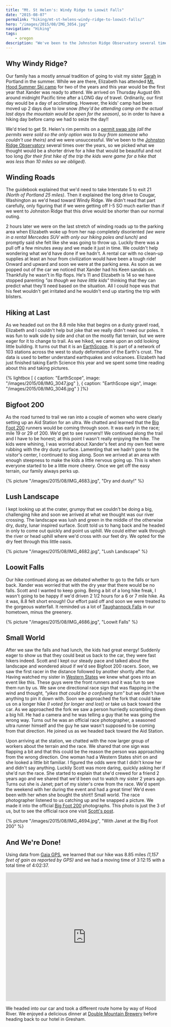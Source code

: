 ```yaml
---
title: "Mt. St Helen's: Windy Ridge to Loowit Falls"
date: "2015-08-07"
permalink: "hiking/mt-st-helens-windy-ridge-to-loowit-falls/"
hero: "/images/2015/08/IMG_3054.jpg"
navigation: "Hiking"
tags:
    - oregon
description: "We've been to the Johnston Ridge Observatory several times over the years, so we picked what we thought would be a shorter drive for a hike that would be beautiful and not too long."
---
```


## Why Windy Ridge?

Our family has a mostly annual tradition of going to visit my sister [Sarah](http://runningforpancakes.blogspot.com/) in Portland in the summer. While we are there, Elizabeth has attended [Mt. Hood Summer Ski camp](http://www.mthood.com/) for two of the years and this year would be the first year that Xander was ready to attend. We arrived on Thursday August 6th around midnight Pacific time after a LONG day of travel. Ordinarily, our first day would be a day of acclimating. However, the kids' camp had been moved up 2 days due to low snow _(they'd be attending camp on the actual last days the mountain would be open for the season)_, so in order to have a hiking day before camp we had to seize the day!!

We'd tried to get St. Helen's rim permits on a [permit swap site](http://www.purmit.com/) _(all the permits were sold so the only option was to buy from someone who couldn't use theirs)_ and we were unsuccessful. We've been to the [Johnston Ridge Observatory](http://www.fs.usda.gov/recarea/mountsthelens/recarea/?recid=31562) several times over the years, so we picked what we thought would be a shorter drive for a hike that would be beautiful and not too long _(for their first hike of the trip the kids were game for a hike that was less than 10 miles so we obliged)_.

## Winding Roads

The guidebook explained that we'd need to take Interstate 5 to exit 21 _(North of Portland 25 miles)_. Then it explained the long drive to Cougar, Washington as we'd head toward Windy Ridge. We didn't read that part carefully, only figuring that if we were getting off I-5 SO much earlier than if we went to Johnston Ridge that this drive would be shorter than our normal outing.

2 hours later we were on the last stretch of winding roads up to the parking area when Elizabeth woke up from her nap completely disoriented _(we were in a rental Mercedes SUV with only our hiking poles and lunch)_ and promptly said she felt like she was going to throw up. Luckily there was a pull off a few minutes away and we made it just in time. We couldn't help wondering what we'd have done if we hadn't. A rental car with no clean-up supplies at least an hour from civilization would have been a tough ride! Onward and upward and soon we were at the parking area. As soon as we popped out of the car we noticed that Xander had his Keen sandals on. Thankfully he wasn't in flip flops. He's 11 and Elizabeth is 14 so we have stopped parenting _"as though we have little kids"_ thinking that they can predict what they'll need based on the situation. All I could hope was that his feet wouldn't get irritated and he wouldn't end up starting the trip with blisters.

## Hiking at Last

As we headed out on the 8.8 mile hike that begins on a dusty gravel road, Elizabeth and I couldn't help but joke that we really didn't need our poles. It was fun to walk side by side and chat on the mostly flat terrain, but we were eager for it to change to trail. As we hiked, we came upon an odd looking little building. It turns out that it is an [EarthScope](http://www.earthscope.org/). It is part of a network of 103 stations across the west to study deformation of the Earth's crust. The data is used to better understand earthquakes and volcanoes. Elizabeth had just finished taking Earth Science this year and we spent some time reading about this and taking pictures.

{% lightbox [
    { caption: "EarthScope", image: "/images/2015/08/IMG_3047.jpg" },
    { caption: "EarthScope sign", image: "/images/2015/08/IMG_3046.jpg" }
]%}

## Bigfoot 200

As the road turned to trail we ran into a couple of women who were clearly setting up an Aid Station for an ultra. We chatted and learned that the [Big Foot 200](http://www.bigfoot200.com/) runners would be coming through soon. It was early in the race; mile 19 or 29 of 200. We'd get to see runners!! We continued along the trail and I have to be honest; at this point I wasn't really enjoying the hike. The kids were whining, I was worried about Xander's feet and my own feet were rubbing with the dry dusty surface. Lamenting that we hadn't gone to the visitor's center, I continued to slog along. Soon we arrived at an area with enough steepness to make the kids a little nervous going up. This is when everyone started to be a little more cheery. Once we get off the easy terrain, our family always perks up.

{% picture "/images/2015/08/IMG_4683.jpg", "Dry and dusty!" %}

## Lush Landscape

I kept looking up at the crater, grumpy that we couldn't be doing a big, challenging hike and soon we arrived at what we thought was our river crossing. The landscape was lush and green in the middle of the otherwise dry, dusty, lunar inspired surface. Scott told us to hang back and he headed in only to come out quickly and point us uphill. We could either walk through the river or head uphill where we'd cross with our feet dry. We opted for the dry feet through this little oasis.

{% picture "/images/2015/08/IMG_4682.jpg", "Lush Landscape" %}

## Loowit Falls

Our hike continued along as we debated whether to go to the falls or turn back. Xander was worried that with the dry year that there would be no falls. Scott and I wanted to keep going. Being a bit of a long hike freak, I wasn't going to be happy if we'd driven 2 1/2 hours for a 6 or 7 mile hike. As it was, 8.8 felt short enough! Our effort paid off and soon we were treated to the gorgeous waterfall. It reminded us a lot of [Taughannock Falls](http://www.nysparks.com/parks/62/details.aspx) in our hometown, minus the greenery.

{% picture "/images/2015/08/IMG_4686.jpg", "Loowit Falls" %}

## Small World

After we saw the falls and had lunch, the kids had great energy! Suddenly eager to show us that they could beat us back to the car, they were fast hikers indeed. Scott and I kept our steady pace and talked about the landscape and wondered aloud if we'd see Bigfoot 200 racers. Soon, we saw the first racer in the distance followed by another shortly after that. Having watched my sister in [Western States](/race-report/western-states-100-kick-start-trail-running/) we knew what goes into an event like this. These guys were the front runners and it was fun to see them run by us. We saw one directional race sign that was flapping in the wind and thought, _"yikes that could be a confusing turn"_ but we didn't have anything to pin it down with. Soon we approached the fork that could take us on a longer hike _(I voted for longer and lost)_ or take us back toward the car. As we approached the fork we saw a person hurriedly scrambling down a big hill. He had a camera and he was telling a guy that he was going the wrong way. Turns out he was an official race photographer, a seasoned ultra runner himself and the guy he saw wasn't supposed to be coming from that direction. He joined us as we headed back toward the Aid Station.

Upon arriving at the station, we chatted with the now larger group of workers about the terrain and the race. We shared that one sign was flapping a bit and that this could be the reason the person was approaching from the wrong direction. One woman had a Western States shirt on and she looked a little bit familiar. I figured the odds were that I didn't know her and didn't say anything. Luckily Scott was more daring, quickly asking her if she'd run the race. She started to explain that she'd crewed for a friend 2 years ago and we shared that we'd been out to watch my sister 2 years ago. Turns out she is Janet; part of my sister's crew from the race. We'd spent the weekend with her during the event and had a great time! We'd even been with her when she bought the shirt!! Small world. The race photographer listened to us catching up and he snapped a picture. We made it into the official [Big Foot 200](http://www.bigfoot200.com/) photographs. This photo is just the 3 of us, but to see the official race one visit [Scott's post](https://scottpdawson.com/mount-st-helens-windy-ridge-to-loowit-falls/).

{% picture "/images/2015/08/IMG_4694.jpg", "With Janet at the Big Foot 200" %}

## And We're Done!

Using data from [Gaia GPS](https://www.gaiagps.com/gallery/), we learned that our hike was 8.85 miles _(1,157 feet of gain as reported by GPS)_ and we had a moving time of 3:12:15 with a total time of 4:02:37.

<iframe src="https://www.strava.com/activities/386458290/embed/5ea75a3d6c14faf9128fb1afdeeeebc77cfc2704" width="100%" height="405" frameborder="0" scrolling="no"></iframe>

We headed into our car and took a different route home by way of Hood River. We enjoyed a delicious dinner at [Double Mountain Brewery](http://www.doublemountainbrewery.com/) before heading back to our hotel in Gresham.

